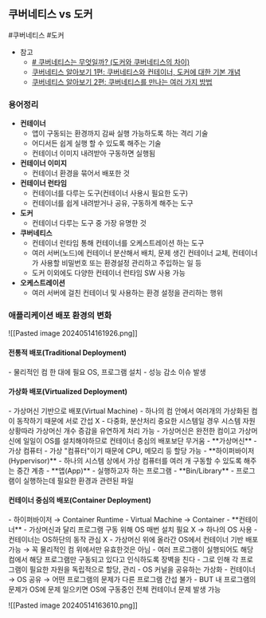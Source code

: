 
## 쿠버네티스 vs 도커
#쿠버네티스 #도커 
- 참고
	- [# 쿠버네티스는 무엇일까? (도커와 쿠버네티스의 차이)](https://velog.io/@yunuchoiii/%EC%BF%A0%EB%B2%84%EB%84%A4%ED%8B%B0%EC%8A%A4%EB%8A%94-%EB%AC%B4%EC%97%87%EC%9D%BC%EA%B9%8C-%EB%8F%84%EC%BB%A4%EC%99%80-%EC%BF%A0%EB%B2%84%EB%84%A4%ED%8B%B0%EC%8A%A4%EC%9D%98-%EC%B0%A8%EC%9D%B4)
	- [ 쿠버네티스 알아보기 1편: 쿠버네티스와 컨테이너, 도커에 대한 기본 개념](https://www.samsungsds.com/kr/insights/220222_kubernetes1.html)
	- [쿠버네티스 알아보기 2편: 쿠버네티스를 만나는 여러 가지 방법](https://www.samsungsds.com/kr/insights/kubernetes-2.html)

### 용어정리
- **컨테이너**
	- 앱이 구동되는 환경까지 감싸 실행 가능하도록 하는 격리 기술
	- 어디서든 쉽게 실행 할 수 있도록 해주는 기술
	- 컨테이너 이미지 내려받아 구동하면 실행됨
- **컨테이너 이미지**
	- 컨테이너 환경을 묶어서 배포한 것
- **컨테이너 런타임**
	- 컨테이너를 다루는 도구(컨테이너 사용시 필요한 도구)
	- 컨테이너를 쉽게 내려받거나 공유, 구동하게 해주는 도구
- **도커**
	- 컨테이너 다루는 도구 중 가장 유명한 것
- **쿠버네티스**
	- 컨테이너 런타임 통해 컨테이너를 오케스트레이션 하는 도구
	- 여러 서버(노드)에 컨테이너 분산해서 배치, 문제 생긴 컨테이너 교체, 컨테이너가 사용할 비밀번호 또는 환경설정 관리하고 주입하는 일 등
	- 도커 이외에도 다양한 컨테이너 런타임 SW 사용 가능
- **오케스트레이션**
	- 여러 서버에 걸친 컨테이너 및 사용하는 환경 설정을 관리하는 행위


### 애플리케이션 배포 환경의 변화
![[Pasted image 20240514161926.png]]

<h4>전통적 배포(Traditional Deployment)</h4>
- 물리적인 컴 한 대에 필요 OS, 프로그램 설치
- 성능 감소 이슈 발생

<h4>가상화 배포(Virtualized Deployment)</h4>
- 가상머신 기반으로 배포(Virtual Machine)
- 하나의 컴 안에서 여러개의 가상화된 컴이 동작하기 때문에 서로 간섭 X
- 다중화, 분산처리 중요한 시스템일 경우 시스템 자원 상황따라 가상머신 개수 증감을 유연하게 처리 가능
- 가상머신은 완전한 컴이고 가상머신에 일일이 OS를 설치해야하므로 컨테이너 중심의 배포보단 무거움
-  **가상머신**
	- 가상 컴퓨터
	- 가상 "컴퓨터"이기 때문에 CPU, 메모리 등 할당 가능
- **하이퍼바이저(Hypervisor)**
	- 하나의 시스템 상에서 가상 컴퓨터를 여러 개 구동할 수 있도록 해주는 중간 계층
- **앱(App)**
	- 실행하고자 하는 프로그램
- **Bin/Library**
	- 프로그램이 실행하는데 필요한 환경과 관련된 파일

<h4>컨테이너 중심의 배포(Container Deployment)</h4>
- 하이퍼바이저 → Container Runtime
- Virtual Machine → Container
- **컨테이너**
	- 가상머신과 달리 프로그램 구동 위해 OS 매번 설치 필요 X → 하나의 OS 사용
- 컨테이너는 OS하단의 동작 관심 X
- 가상머신 위에 올라간 OS에서 컨테이너 기반 배포 가능 → 꼭 물리적인 컴 위에서만 유효한것은 아님
- 여러 프로그램이 실행되어도 해당 컴에서 해당 프로그램만 구동되고 있다고 인식하도록 장벽을 친다
- 그로 인해 각 프로그램이 필요한 자원을 독립적으로 할당, 관리
- OS 커널을 공유하는 가상화
- 컨테이너 → OS 공유 → 어떤 프로그램의 문제가 다른 프로그램 간섭 불가 
- BUT 내 프로그램의 문제가 OS에 문제 일으키면 OS에 구동중인 전체 컨테이너 문제 발생 가능


![[Pasted image 20240514163610.png]]


